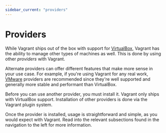 ```yaml
---
sidebar_current: "providers"
---
```


# Providers

While Vagrant ships out of the box with support for [VirtualBox](http://www.virtualbox.org),
Vagrant has the ability to manage other types of machines as well. This is done
by using other _providers_ with Vagrant.

Alternate providers can offer different features that make more sense in your use case.
For example, if you're using Vagrant for any real work, [VMware](http://www.vmware.com)
providers are recommended since they're well supported and generally more
stable and performant than VirtualBox.

Before you can use another provider, you must install it. Vagrant only ships
with VirtualBox support. Installation of other providers is done via the
Vagrant plugin system.

Once the provider is installed, usage is straightforward and simple, as
you would expect with Vagrant. Read into the relevant subsections found in
the navigation to the left for more information.

